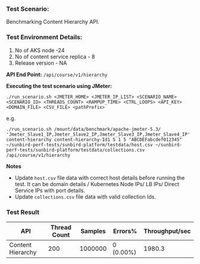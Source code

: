 ### Test Scenario:

Benchmarking Content Hierarchy API.


### Test Environment Details:

1. No of AKS node -24
2. No of content service replica - 8
3. Release version - NA


**API End Point:**  `/api/course/v1/hierarchy`



**Executing the test scenario using JMeter:**

```./run_scenario.sh <JMETER_HOME> <JMETER_IP_LIST> <SCENARIO_NAME> <SCENARIO_ID> <THREADS_COUNT> <RAMPUP_TIME> <CTRL_LOOPS> <API_KEY> <DOMAIN_FILE> <CSV_FILE> <pathPrefix>```

e.g.

```./run_scenario.sh /mount/data/benchmark/apache-jmeter-5.3/ 'Jmeter_Slave1_IP,Jmeter_Slave2_IP,Jmeter_Slave3_IP,Jmeter_Slave4_IP' content-hierarchy content-hierarchy-Id1 5 1 5 "ABCDEFabcdef012345" ~/sunbird-perf-tests/sunbird-platform/testdata/host.csv ~/sunbird-perf-tests/sunbird-platform/testdata/collections.csv /api/course/v1/hierarchy```

**Notes**
- Update `host.csv` file data with correct host details before running the test. It can be domain details / Kubernetes Node IPs/ LB IPs/ Direct Service IPs with port details.
- Update `collections.csv` file data with valid collection Ids.



### Test Result

| API               | Thread Count  | Samples  | Errors%   | Throughput/sec  |
| ----------------- | ------------- | -------- | --------- | --------------- |
| Content Hierarchy | 200           | 1000000  | 0 (0.00%) | 1980.3          |
